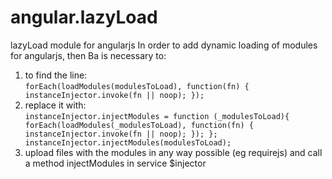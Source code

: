 angular.lazyLoad
================
  
lazyLoad module for angularjs
In order to add dynamic loading of modules for angularjs, then Ba is necessary to:  

1. to find the line:  
  `forEach(loadModules(modulesToLoad), function(fn) { instanceInjector.invoke(fn || noop); });`
2. replace it with:  
  `instanceInjector.injectModules = function (_modulesToLoad){
    forEach(loadModules(_modulesToLoad), function(fn) { instanceInjector.invoke(fn || noop); });
  };  
  instanceInjector.injectModules(modulesToLoad);
  `  
3. upload files with the modules in any way possible (eg requirejs) and call a method injectModules in service $injector
